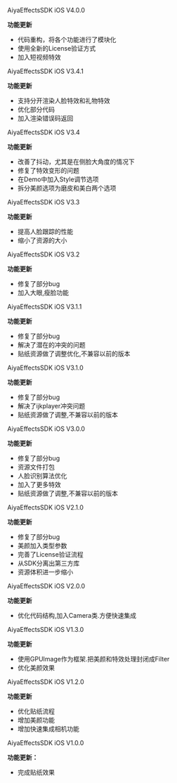 AiyaEffectsSDK iOS V4.0.0
>
**功能更新**
- 代码重构，将各个功能进行了模块化
- 使用全新的License验证方式
- 加入短视频特效

AiyaEffectsSDK iOS V3.4.1
>
**功能更新**
- 支持分开渲染人脸特效和礼物特效
- 优化部分代码
- 加入渲染错误码返回

AiyaEffectsSDK iOS V3.4
>
**功能更新**
- 改善了抖动，尤其是在侧脸大角度的情况下
- 修复了特效变形的问题
- 在Demo中加入Style调节选项
- 拆分美颜选项为磨皮和美白两个选项

AiyaEffectsSDK iOS V3.3
>
**功能更新**
- 提高人脸跟踪的性能
- 缩小了资源的大小

AiyaEffectsSDK iOS V3.2
>
**功能更新**
- 修复了部分bug
- 加入大眼,瘦脸功能

AiyaEffectsSDK iOS V3.1.1
>
**功能更新**
- 修复了部分bug
- 解决了潜在的冲突的问题
- 贴纸资源做了调整优化,不兼容以前的版本

AiyaEffectsSDK iOS V3.1.0
>
**功能更新**
- 修复了部分bug
- 解决了ijkplayer冲突问题
- 贴纸资源做了调整,不兼容以前的版本

AiyaEffectsSDK iOS V3.0.0
>
**功能更新**
- 修复了部分bug
- 资源文件打包
- 人脸识别算法优化
- 加入了更多特效
- 贴纸资源做了调整,不兼容以前的版本

AiyaEffectsSDK iOS V2.1.0
>
**功能更新**
- 修复了部分bug
- 美颜加入类型参数
- 完善了License验证流程
- 从SDK分离出第三方库
- 资源体积进一步缩小

AiyaEffectsSDK iOS V2.0.0
>
**功能更新**
- 优化代码结构,加入Camera类.方便快速集成

AiyaEffectsSDK iOS V1.3.0
>
**功能更新**
- 使用GPUImage作为框架.把美颜和特效处理封闭成Filter
- 优化美颜效果

AiyaEffectsSDK iOS V1.2.0
>
**功能更新**
- 优化贴纸流程
- 增加美颜功能
- 增加快速集成相机功能

AiyaEffectsSDK iOS V1.0.0
>
**功能更新：**
- 完成贴纸效果